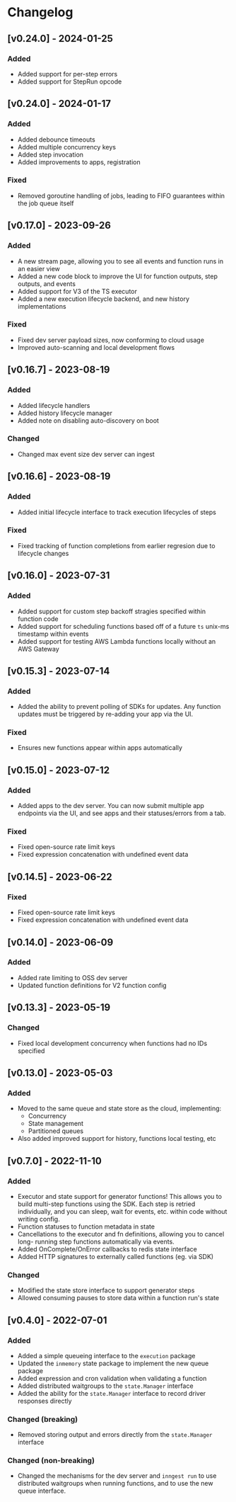 # Changelog

## [v0.24.0] - 2024-01-25

### Added
- Added support for per-step errors
- Added support for StepRun opcode

## [v0.24.0] - 2024-01-17

### Added
- Added debounce timeouts
- Added multiple concurrency keys
- Added step invocation
- Added improvements to apps, registration

### Fixed
- Removed goroutine handling of jobs, leading to FIFO guarantees within the job queue itself

## [v0.17.0] - 2023-09-26

### Added
- A new stream page, allowing you to see all events and function runs in an easier view
- Added a new code block to improve the UI for function outputs, step outputs, and events
- Added support for V3 of the TS executor
- Added a new execution lifecycle backend, and new history implementations

### Fixed
- Fixed dev server payload sizes, now conforming to cloud usage
- Improved auto-scanning and local development flows

## [v0.16.7] - 2023-08-19

### Added
- Added lifecycle handlers
- Added history lifecycle manager
- Added note on disabling auto-discovery on boot

### Changed
- Changed max event size dev server can ingest

## [v0.16.6] - 2023-08-19

### Added
- Added initial lifecycle interface to track execution lifecycles of steps

### Fixed
- Fixed tracking of function completions from earlier regresion due to lifecycle changes

## [v0.16.0] - 2023-07-31

### Added
- Added support for custom step backoff stragies specified within function code
- Added support for scheduling functions based off of a future `ts` unix-ms timestamp within events
- Added support for testing AWS Lambda functions locally without an AWS Gateway

## [v0.15.3] - 2023-07-14

### Added
- Added the ability to prevent polling of SDKs for updates.  Any function updates must
  be triggered by re-adding your app via the UI.

### Fixed
- Ensures new functions appear within apps automatically

## [v0.15.0] - 2023-07-12

### Added
- Added apps to the dev server.  You can now submit multiple app endpoints via the UI,
  and see apps and their statuses/errors from a tab.

### Fixed
- Fixed open-source rate limit keys
- Fixed expression concatenation with undefined event data 


## [v0.14.5] - 2023-06-22

### Fixed
- Fixed open-source rate limit keys
- Fixed expression concatenation with undefined event data 

## [v0.14.0] - 2023-06-09

### Added
- Added rate limiting to OSS dev server
- Updated function definitions for V2 function config

## [v0.13.3] - 2023-05-19

### Changed
- Fixed local development concurrency when functions had no IDs specified

## [v0.13.0] - 2023-05-03

### Added
- Moved to the same queue and state store as the cloud, implementing:
  - Concurrency
  - State management
  - Partitioned queues
- Also added improved support for history, functions local testing, etc

## [v0.7.0] - 2022-11-10

### Added

- Executor and state support for generator functions!  This allows you to build
  multi-step functions using the SDK.  Each step is retried individually, and you
  can sleep, wait for events, etc. within code without writing config.
- Function statuses to function metadata in state
- Cancellations to the executor and fn definitions, allowing you to cancel long-
  running step functions automatically via events.
- Added OnComplete/OnError callbacks to redis state interface
- Added HTTP signatures to externally called functions (eg. via SDK)

### Changed

- Modified the state store interface to support generator steps
- Allowed consuming pauses to store data within a function run's state

## [v0.4.0] - 2022-07-01

### Added

- Added a simple queueing interface to the `execution` package
- Updated the `inmemory` state package to implement the new queue package
- Added expression and cron validation when validating a function
- Added distributed waitgroups to the `state.Manager` interface
- Added the ability for the  `state.Manager` interface to record driver
  responses directly

### Changed (breaking)

- Removed storing output and errors directly from the `state.Manager` interface

### Changed (non-breaking)

- Changed the mechanisms for the dev server and `inngest run` to use distributed
  waitgroups when running functions, and to use the new queue interface.

